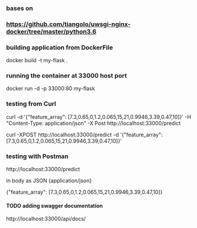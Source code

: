 ### bases on
### https://github.com/tiangolo/uwsgi-nginx-docker/tree/master/python3.6

### building  application from DockerFile

docker build -t my-flask .

### running the container at 33000 host port 

docker run -d -p 33000:80 my-flask

### testing from Curl 

curl -d '{"feature_array": [7.3,0.65,0,1.2,0.065,15,21,0.9946,3.39,0.47,10]}' -H "Content-Type: application/json" -X Post  http://localhost:33000/predict

curl -XPOST http://localhost:33000/predict -d '{"feature_array": [7.3,0.65,0,1.2,0.065,15,21,0.9946,3.39,0.47,10]}'

### testing with Postman


http://localhost:33000/predict

in body  as JSON {application/json}

{"feature_array": [7.3,0.65,0,1.2,0.065,15,21,0.9946,3.39,0.47,10]}


#### TODO adding swagger documentation

http://localhost:33000/api/docs/
